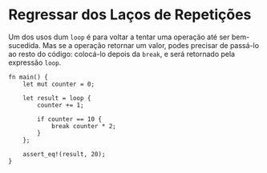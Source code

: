 # Regressar dos Laços de Repetições

Um dos usos dum `loop` é para voltar a tentar uma operação até ser bem-sucedida. Mas se a operação retornar um valor, podes precisar de passá-lo ao resto do código: colocá-lo depois da `break`, e será retornado pela expressão `loop`.

```rust,editable
fn main() {
    let mut counter = 0;

    let result = loop {
        counter += 1;

        if counter == 10 {
            break counter * 2;
        }
    };

    assert_eq!(result, 20);
}
```
